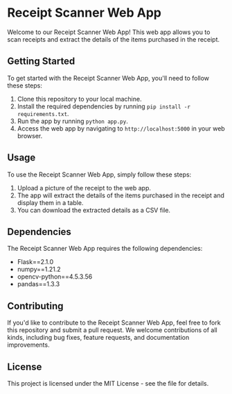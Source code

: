 # Receipt Scanner Web App

Welcome to our Receipt Scanner Web App! This web app allows you to scan receipts and extract the details of the items purchased in the receipt.

## Getting Started

To get started with the Receipt Scanner Web App, you'll need to follow these steps:

1. Clone this repository to your local machine.
2. Install the required dependencies by running `pip install -r requirements.txt`.
3. Run the app by running `python app.py`.
4. Access the web app by navigating to `http://localhost:5000` in your web browser.

## Usage

To use the Receipt Scanner Web App, simply follow these steps:

1. Upload a picture of the receipt to the web app.
2. The app will extract the details of the items purchased in the receipt and display them in a table.
3. You can download the extracted details as a CSV file.

## Dependencies

The Receipt Scanner Web App requires the following dependencies:

- Flask==2.1.0
- numpy==1.21.2
- opencv-python==4.5.3.56
- pandas==1.3.3

## Contributing

If you'd like to contribute to the Receipt Scanner Web App, feel free to fork this repository and submit a pull request. We welcome contributions of all kinds, including bug fixes, feature requests, and documentation improvements.

## License

This project is licensed under the MIT License - see the  file for details.